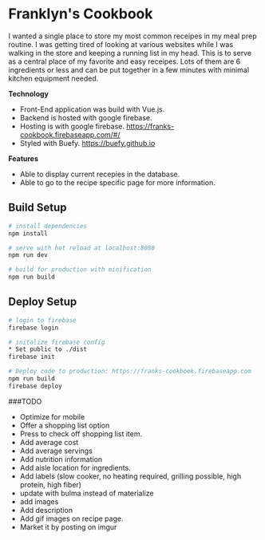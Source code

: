 # Franklyn's Cookbook
I wanted a single place to store my most common receipes in my meal prep routine. I was getting tired of looking at various websites while I was walking in the store and keeping a running list in my head. This is to serve as a central place of my favorite and easy receipes. Lots of them are 6 ingredients or less and can be put together in a few minutes with minimal kitchen equipment needed.

**Technology**
* Front-End application was build with Vue.js.
* Backend is hosted with google firebase.
* Hosting is with google firebase. https://franks-cookbook.firebaseapp.com/#/
* Styled with Buefy. https://buefy.github.io

**Features**
* Able to display current recepies in the database.
* Able to go to the recipe specific page for more information.

## Build Setup

``` bash
# install dependencies
npm install

# serve with hot reload at localhost:8080
npm run dev

# build for production with minification
npm run build
```
## Deploy Setup

``` bash
# login to firebase
firebase login

# initalize firebase config
* Set public to ./dist
firebase init

# Deploy code to production: https://franks-cookbook.firebaseapp.com
npm run build
firebase deploy
```

###TODO
* Optimize for mobile
* Offer a shopping list option
* Press to check off shopping list item.
* Add average cost
* Add average servings
* Add nutrition information
* Add aisle location for ingredients.
* Add labels (slow cooker, no heating required, grilling possible, high protein, high fiber)
* update with bulma instead of materialize
* add images
* Add description
* Add gif images on recipe page.
* Market it by posting on imgur

